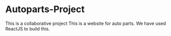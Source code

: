# Autoparts-Project
This is a collaborative project
This is a website for auto parts. We have used ReactJS to build this.
